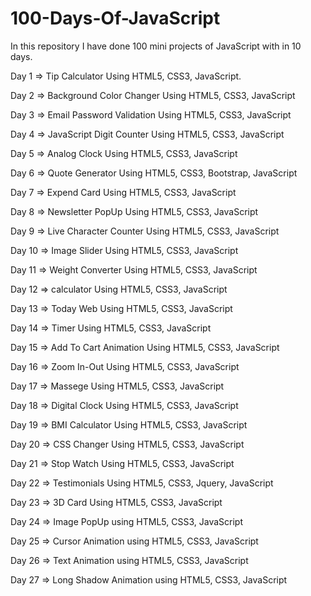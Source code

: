 # 100-Days-Of-JavaScript

In this repository I have done 100 mini projects of JavaScript with in 10 days. 

Day 1 => Tip Calculator Using HTML5, CSS3, JavaScript.

Day 2 => Background Color Changer Using HTML5, CSS3, JavaScript

Day 3 => Email Password Validation Using HTML5, CSS3, JavaScript

Day 4 => JavaScript Digit Counter Using HTML5, CSS3, JavaScript

Day 5 => Analog Clock Using HTML5, CSS3, JavaScript

Day 6 => Quote Generator Using HTML5, CSS3, Bootstrap, JavaScript

Day 7 => Expend Card Using HTML5, CSS3, JavaScript

Day 8 => Newsletter PopUp Using HTML5, CSS3, JavaScript

Day 9 => Live Character Counter Using HTML5, CSS3, JavaScript

Day 10 => Image Slider Using HTML5, CSS3, JavaScript

Day 11 => Weight Converter Using HTML5, CSS3, JavaScript

Day 12 => calculator Using HTML5, CSS3, JavaScript

Day 13 => Today Web Using HTML5, CSS3, JavaScript

Day 14 => Timer Using HTML5, CSS3, JavaScript

Day 15 => Add To Cart Animation Using HTML5, CSS3, JavaScript

Day 16 => Zoom In-Out Using HTML5, CSS3, JavaScript

Day 17 => Massege Using HTML5, CSS3, JavaScript

Day 18 => Digital Clock Using HTML5, CSS3, JavaScript

Day 19 => BMI Calculator Using HTML5, CSS3, JavaScript

Day 20 => CSS Changer Using HTML5, CSS3, JavaScript

Day 21 => Stop Watch Using HTML5, CSS3, JavaScript

Day 22 => Testimonials Using HTML5, CSS3, Jquery, JavaScript

Day 23 => 3D Card Using HTML5, CSS3, JavaScript

Day 24 => Image PopUp using HTML5, CSS3, JavaScript

Day 25 => Cursor Animation using HTML5, CSS3, JavaScript

Day 26 => Text Animation using HTML5, CSS3, JavaScript

Day 27 => Long Shadow Animation using HTML5, CSS3, JavaScript
